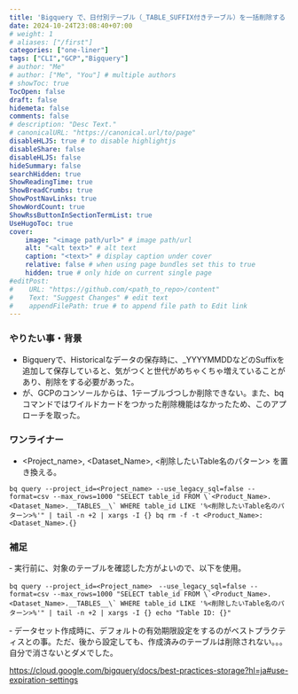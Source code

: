 ```yaml
---
title: 'Bigquery で、日付別テーブル（_TABLE_SUFFIX付きテーブル）を一括削除する　ワンライナー'
date: 2024-10-24T23:08:40+07:00
# weight: 1
# aliases: ["/first"]
categories: ["one-liner"]
tags: ["CLI","GCP","Bigquery"]
# author: "Me"
# author: ["Me", "You"] # multiple authors
# showToc: true
TocOpen: false
draft: false
hidemeta: false
comments: false
# description: "Desc Text."
# canonicalURL: "https://canonical.url/to/page"
disableHLJS: true # to disable highlightjs
disableShare: false
disableHLJS: false
hideSummary: false
searchHidden: true
ShowReadingTime: true
ShowBreadCrumbs: true
ShowPostNavLinks: true
ShowWordCount: true
ShowRssButtonInSectionTermList: true
UseHugoToc: true
cover:
    image: "<image path/url>" # image path/url
    alt: "<alt text>" # alt text
    caption: "<text>" # display caption under cover
    relative: false # when using page bundles set this to true
    hidden: true # only hide on current single page
#editPost:
#    URL: "https://github.com/<path_to_repo>/content"
#    Text: "Suggest Changes" # edit text
#    appendFilePath: true # to append file path to Edit link
---
```


### やりたい事・背景
- Bigqueryで、Historicalなデータの保存時に、_YYYYMMDDなどのSuffixを追加して保存していると、気がつくと世代がめちゃくちゃ増えていることがあり、削除をする必要があった。
- が、GCPのコンソールからは、1テーブルづつしか削除できない。また、bqコマンドではワイルドカードをつかった削除機能はなかったため、このアプローチを取った。

### ワンライナー
- <Project_name>, <Dataset_Name>, <削除したいTable名のパターン> を置き換える。

```
bq query --project_id=<Project_name> --use_legacy_sql=false --format=csv --max_rows=1000 "SELECT table_id FROM \`<Product_Name>.<Dataset_Name>.__TABLES__\` WHERE table_id LIKE '%<削除したいTable名のパターン>%'" | tail -n +2 | xargs -I {} bq rm -f -t <Product_Name>:<Dataset_Name>.{}
```

### 補足
‐ 実行前に、対象のテーブルを確認した方がよいので、以下を使用。

```
bq query --project_id=<Project_name>　--use_legacy_sql=false --format=csv --max_rows=1000 "SELECT table_id FROM \`<Product_Name>.<Dataset_Name>.__TABLES__\` WHERE table_id LIKE '%<削除したいTable名のパターン>%'" | tail -n +2 | xargs -I {} echo "Table ID: {}"
```

‐ データセット作成時に、デフォルトの有効期限設定をするのがベストプラクティスとの事。ただ、後から設定しても、作成済みのテーブルは削除されない。。。自分で消さないとダメでした。

https://cloud.google.com/bigquery/docs/best-practices-storage?hl=ja#use-expiration-settings
